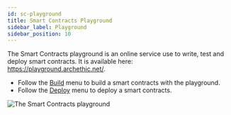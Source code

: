 ```yaml
---
id: sc-playground
title: Smart Contracts Playground
sidebar_label: Playground
sidebar_position: 10
---
```


The Smart Contracts playground is an online service use to write, test and deploy smart contracts.
It is available here: <https://playground.archethic.net/>.

- Follow the [Build](/build/smart-contracts/playground/build) menu to build a smart contracts with the playground.
- Follow the [Deploy](/build/smart-contracts/playground/deploy) menu to deploy a smart contracts.

![The Smart Contracts playground](/img/playground/playground_hello_contract.png)
